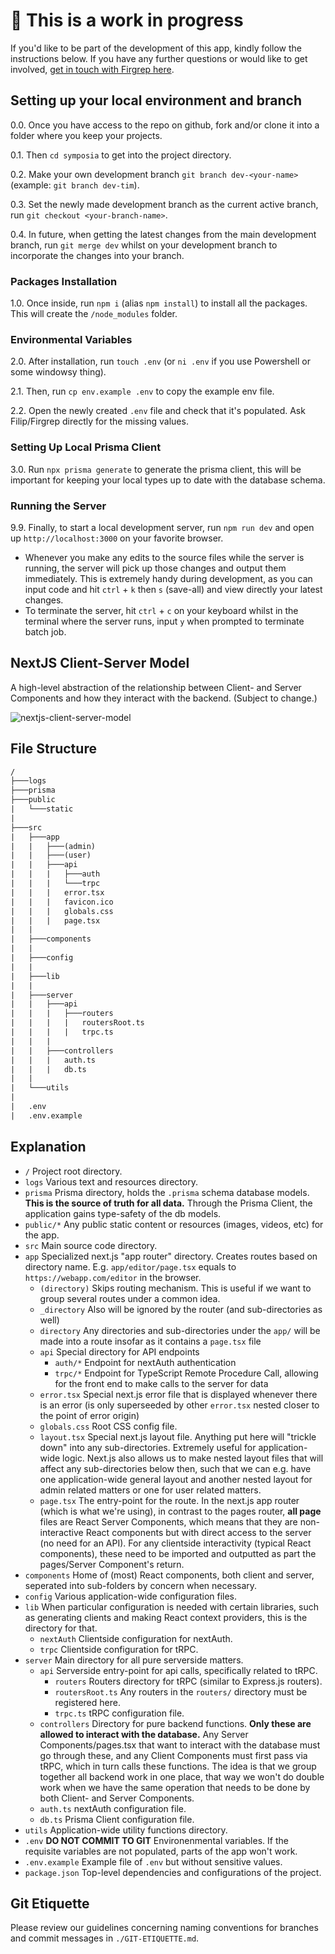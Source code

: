 # 🚧 This is a work in progress

If you'd like to be part of the development of this app, kindly follow the instructions below. If you have any further questions or would like to get involved, [get in touch with Firgrep here](https://www.filipniklas.com/#/contact).

## Setting up your local environment and branch

0.0. Once you have access to the repo on github, fork and/or clone it into a folder where you keep your projects.

0.1. Then `cd symposia` to get into the project directory.

0.2. Make your own development branch `git branch dev-<your-name>` (example: `git branch dev-tim`).

0.3. Set the newly made development branch as the current active branch, run `git checkout <your-branch-name>`.

0.4. In future, when getting the latest changes from the main development branch, run `git merge dev` whilst on your development branch to incorporate the changes into your branch.

### Packages Installation

1.0. Once inside, run `npm i` (alias `npm install`) to install all the packages. This will create the `/node_modules` folder.

### Environmental Variables

2.0. After installation, run `touch .env` (or `ni .env` if you use Powershell or some windowsy thing).

2.1. Then, run `cp env.example .env` to copy the example env file.

2.2. Open the newly created `.env` file and check that it's populated. Ask Filip/Firgrep directly for the missing values.

### Setting Up Local Prisma Client

3.0. Run `npx prisma generate` to generate the prisma client, this will be important for keeping your local types up to date with the database schema.

### Running the Server

9.9. Finally, to start a local development server, run `npm run dev` and open up `http://localhost:3000` on your favorite browser.

- Whenever you make any edits to the source files while the server is running, the server will pick up those changes and output them immediately. This is extremely handy during development, as you can input code and hit `ctrl` + `k` then `s` (save-all) and view directly your latest changes.
- To terminate the server, hit `ctrl` + `c` on your keyboard whilst in the terminal where the server runs, input `y` when prompted to terminate batch job.

## NextJS Client-Server Model

A high-level abstraction of the relationship between Client- and Server Components and how they interact with the backend. (Subject to change.)

<img src="https://firebasestorage.googleapis.com/v0/b/portfolio-d0330.appspot.com/o/symposia-static%2Fnextjs-server-client-pattern.png?alt=media&token=23699e9b-c995-4a9e-8ec0-a6f0356a4cba" alt="nextjs-client-server-model"/>

## File Structure

```txt
/
├───logs
├───prisma
├───public
|   └───static
|
├───src
|   ├───app
|   |   ├───(admin)
|   |   ├───(user)
|   |   ├───api
|   |   |   ├───auth
|   |   |   └───trpc
|   |   |   error.tsx
|   |   |   favicon.ico
|   |   |   globals.css
|   |   |   page.tsx
|   |
|   ├───components
|   |
|   ├───config
|   |
|   ├───lib
|   |
|   ├───server
|   |   ├───api
|   |   |   ├───routers
|   |   |   |   routersRoot.ts
|   |   |   |   trpc.ts
|   |   |
|   |   ├───controllers
|   |   |   auth.ts
|   |   |   db.ts
|   |
|   └───utils
|
|   .env
|   .env.example

```

## Explanation

- `/` Project root directory.
- `logs` Various text and resources directory.
- `prisma` Prisma directory, holds the `.prisma` schema database models. **This is the source of truth for all data.** Through the Prisma Client, the application gains type-safety of the db models.
- `public/*` Any public static content or resources (images, videos, etc) for the app.
- `src` Main source code directory.
- `app` Specialized next.js "app router" directory. Creates routes based on directory name. E.g. `app/editor/page.tsx` equals to `https://webapp.com/editor` in the browser.
    - `(directory)` Skips routing mechanism. This is useful if we want to group several routes under a common idea.
    - `_directory` Also will be ignored by the router (and sub-directories as well)
    - `directory` Any directories and sub-directories under the `app/` will be made into a route insofar as it contains a `page.tsx` file
    - `api` Special directory for API endpoints
        - `auth/*` Endpoint for nextAuth authentication
        - `trpc/*` Endpoint for TypeScript Remote Procedure Call, allowing for the front end to make calls to the server for data
    - `error.tsx` Special next.js error file that is displayed whenever there is an error (is only superseeded by other `error.tsx` nested closer to the point of error origin)
    - `globals.css` Root CSS config file. 
    - `layout.tsx` Special next.js layout file. Anything put here will "trickle down" into any sub-directories. Extremely useful for application-wide logic. Next.js also allows us to make nested layout files that will affect any sub-directories below then, such that we can e.g. have one application-wide general layout and another nested layout for admin related matters or one for user related matters.
    - `page.tsx` The entry-point for the route. In the next.js app router (which is what we're using), in contrast to the pages router, **all page** files are React Server Components, which means that they are non-interactive React components but with direct access to the server (no need for an API). For any clientside interactivity (typical React components), these need to be imported and outputted as part the pages/Server Component's return.
- `components` Home of (most) React components, both client and server, seperated into sub-folders by concern when necessary.
- `config` Various application-wide configuration files.
- `lib` When particular configuration is needed with certain libraries, such as generating clients and making React context providers, this is the directory for that.
    - `nextAuth` Clientside configuration for nextAuth.
    - `trpc` Clientside configuration for tRPC.
- `server` Main directory for all pure serverside matters.
    - `api` Serverside entry-point for api calls, specifically related to tRPC.
        - `routers` Routers directory for tRPC (similar to Express.js routers).
        - `routersRoot.ts` Any routers in the `routers/` directory must be registered here.
        - `trpc.ts` tRPC configuration file.
    - `controllers` Directory for pure backend functions. **Only these are allowed to interact with the database.** Any Server Components/pages.tsx that want to interact with the database must go through these, and any Client Components must first pass via tRPC, which in turn calls these functions. The idea is that we group together all backend work in one place, that way we won't do double work when we have the same operation that needs to be done by both Client- and Server Components.
    - `auth.ts` nextAuth configuration file.
    - `db.ts` Prisma Client configuration file.
- `utils` Application-wide utility functions directory.
- `.env` **DO NOT COMMIT TO GIT** Environenmental variables. If the requisite variables are not populated, parts of the app won't work.
- `.env.example` Example file of `.env` but without sensitive values.
- `package.json` Top-level dependencies and configurations of the project.

## Git Etiquette

Please review our guidelines concerning naming conventions for branches and commit messages in `./GIT-ETIQUETTE.md`.
